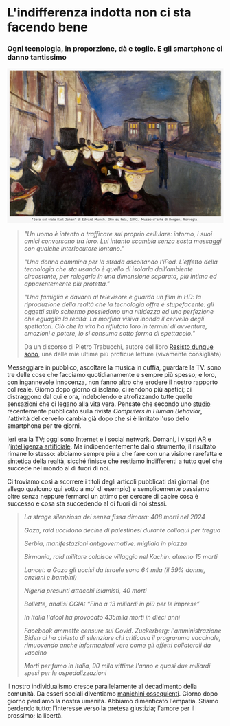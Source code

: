 # L'indifferenza indotta non ci sta facendo bene

### Ogni tecnologia, in proporzione, dà e toglie. E gli smartphone ci danno tantissimo

!["Sera sul viale Karl Johan" di Edvard Munch. Olio su tela, 1892. Conservato al museo d'arte di Bergen, Norvegia.](/img/munch-sera-viale.jpg)

> *"Un uomo è intento a trafficare sul proprio cellulare: intorno, i suoi amici conversano tra loro. Lui intanto scambia senza sosta messaggi con qualche interlocutore lontano."*
> 
> *"Una donna cammina per la strada ascoltando l’iPod. L’effetto della tecnologia che sta usando è quello di isolarla dall’ambiente circostante, per relegarla in una dimensione separata, più intima ed apparentemente più protetta."*
> 
> *"Una famiglia è davanti al televisore e guarda un film in HD: la riproduzione della realtà che la tecnologia offre è stupefacente: gli oggetti sullo schermo possiedono una nitidezza ed una perfezione che eguaglia la realtà. La morfina visiva inonda il cervello degli spettatori. Ciò che la vita ha rifiutato loro in termini di avventure, emozioni e potere, lo si consuma sotto forma di spettacolo."*
> 
> Da un discorso di Pietro Trabucchi, autore del libro [Resisto dunque sono](https://amzn.to/4jcBpom), una delle mie ultime più proficue letture (vivamente consigliata)

Messaggiare in pubblico, ascoltare la musica in cuffia, guardare la TV: sono tre delle cose che facciamo quotidianamente e sempre più spesso; e loro, con ingannevole innocenza, non fanno altro che erodere il nostro rapporto col reale. Giorno dopo giorno ci isolano, ci rendono più apatici; ci distraggono dal qui e ora, indebolendo e atrofizzando tutte quelle sensazioni che ci legano alla vita vera. Pensate che secondo uno [studio](https://www.sciencedirect.com/science/article/pii/S0747563225000573?via%3Dihub) recentemente pubblicato sulla rivista *Computers in Human Behavior*, l'attività del cervello cambia già dopo che si è limitato l'uso dello smartphone per tre giorni.

Ieri era la TV; oggi sono Internet e i social network. Domani, i [visori AR](/articles/2023-06-06-non-prendete-in-giro-apple-vision-pro.html) e l'[intelligenza artificiale](/articles/2025-01-08-ia-catastrofe.html). Ma indipendentemente dallo strumento, il risultato rimane lo stesso: abbiamo sempre più a che fare con una visione rarefatta e sintetica della realtà, sicché finisce che restiamo indifferenti a tutto quel che succede nel mondo al di fuori di noi.

Ci troviamo così a scorrere i titoli degli articoli pubblicati dai giornali (ne allego qualcuno qui sotto a mo' di esempio) e semplicemente passiamo oltre senza neppure fermarci un attimo per cercare di capire cosa è successo e cosa sta succedendo al di fuori di noi stessi.

> *La strage silenziosa dei senza fissa dimora: 408 morti nel 2024*
> 
> *Gaza, raid uccidono decine di palestinesi durante colloqui per tregua*
> 
> *Serbia, manifestazioni antigovernative: migliaia in piazza*
> 
> *Birmania, raid militare colpisce villaggio nel Kachin: almeno 15 morti*
> 
> *Lancet: a Gaza gli uccisi da Israele sono 64 mila (il 59% donne, anziani e bambini)*
> 
> *Nigeria presunti attacchi islamisti, 40 morti*
> 
> *Bollette, analisi CGIA: “Fino a 13 miliardi in più per le imprese”*
> 
> *In Italia l'alcol ha provocato 435mila morti in dieci anni*
> 
> *Facebook ammette censure sul Covid. Zuckerberg: l'amministrazione Biden ci ha chiesto di silenziare chi criticava il programma vaccinale, rimuovendo anche informazioni vere come gli effetti collaterali da vaccino*
> 
> *Morti per fumo in Italia, 90 mila vittime l'anno e quasi due miliardi spesi per le ospedalizzazioni*

Il nostro individualismo cresce parallelamente al decadimento della comunità. Da esseri sociali diventiamo [manichini ossequienti](/articles/2025-02-15-vendere-desideri.html). Giorno dopo giorno perdiamo la nostra umanità. Abbiamo dimenticato l'empatia. Stiamo perdendo tutto: l'interesse verso la pretesa giustizia; l'amore per il prossimo; la libertà.